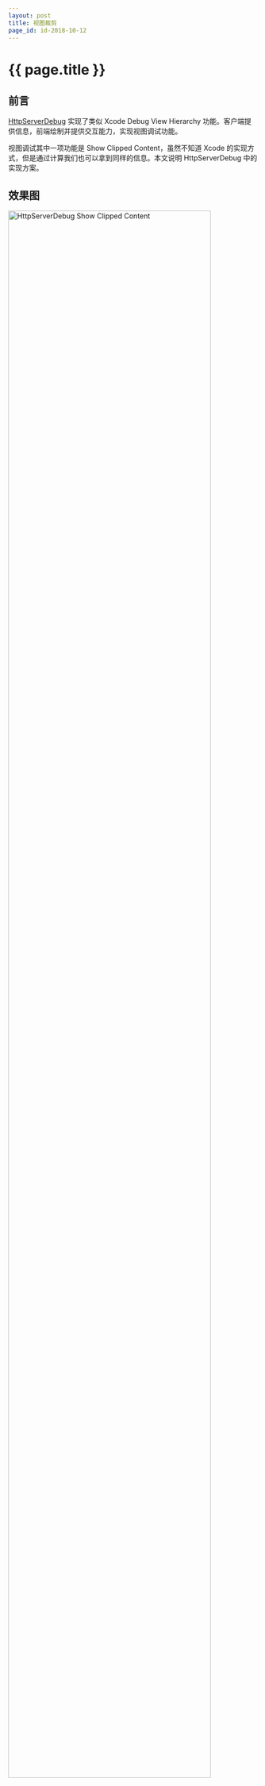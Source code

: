 ```yaml
---
layout: post
title: 视图裁剪
page_id: id-2018-10-12
---
```


<h1>{{ page.title }}</h1>

<h2>前言</h2>

<a href="https://github.com/rob2468/HttpServerDebug" target="_blank">HttpServerDebug</a> 实现了类似 Xcode Debug View Hierarchy 功能。客户端提供信息，前端绘制并提供交互能力，实现视图调试功能。

视图调试其中一项功能是 Show Clipped Content，虽然不知道 Xcode 的实现方式，但是通过计算我们也可以拿到同样的信息。本文说明 HttpServerDebug 中的实现方案。

<h2>效果图</h2>

<p class="post-image">
    <img src="/resources/figures/2018-10-12-hsd-clipped-content.png" alt="HttpServerDebug Show Clipped Content" width="90%">
</p>

<p class="post-image-title">HttpServerDebug 效果截图</p>

<p class="post-image">
    <img src="/resources/figures/2018-10-12-xcode-clipped-content.png" alt="Xcode Show Clipped Content" width="90%">
</p>

<p class="post-image-title">Xcode 效果截图</p>

上面一组截图是 HttpServerDebug 运行效果，下面一组截图是 Xcode 中的原生效果。

<h2>代码实现</h2>

下面代码的目的是计算目标视图的位置和尺寸。

需要注意的是，代码中获取的 CGRect 信息来自于视图的 bounds 属性而不是 frame。bounds 可以理解为目标视图的内容在自己的坐标系统中的位置和尺寸，frame 是目标视图在父视图坐标系统中的位置和尺寸。我们使用了一系列转换函数实现不同坐标系统中的位置和尺寸转换，所以不需要直接获取 frame 属性。

<div class="code"><pre><code>// view：UIView，目标视图
// window：UIWindow，view 属于该 window 视图层级
CGRect tryClippedRect = view.bounds;
UIView *tryView = view;
while (tryView.superview) {
    UIView *superview = tryView.superview;

    // 目标视图的位置和尺寸转换到父类的坐标系统中
    tryClippedRect = [tryView convertRect:tryClippedRect toView:superview];

    if (!CGSizeEqualToSize(tryClippedRect.size, CGSizeMake(0, 0)) &&
        superview.clipsToBounds) {
        // 需要裁剪
        CGRect baseRect = superview.bounds;
        tryClippedRect = CGRectIntersection(tryClippedRect, baseRect);
        tryClippedRect = CGRectIsNull(tryClippedRect) ? CGRectZero : tryClippedRect;
    }
    tryView = superview;
}
// 在 window 坐标系统中的位置和尺寸
CGRect clippedFrameRoot = tryClippedRect;
</code></pre></div>

上面代码只是计算出了位置和尺寸，调试界面显示还需要对目标视图进行截图，如下面代码所示。

（默认截图会包含目标视图的子视图，否则需要在截图前先移除或隐藏所有的子视图。）

<div class="code"><pre><code>// 目标视图坐标系统中的裁剪位置
CGPoint clippedOrigin = [view convertPoint:clippedFrameRoot.origin fromView:window];

// 截图
UIGraphicsBeginImageContextWithOptions(clippedFrameRoot.size, NO, 0.0);
CGContextRef context = UIGraphicsGetCurrentContext();
CGFloat tx = -clippedOrigin.x;
CGFloat ty = -clippedOrigin.y;
CGContextTranslateCTM(context, tx, ty);
[view.layer renderInContext:context];
UIImage *snapshot = UIGraphicsGetImageFromCurrentImageContext();
UIGraphicsEndImageContext();
</code></pre></div>
